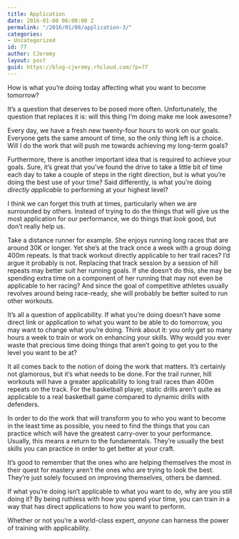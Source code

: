```yaml
---
title: Application
date: 2016-01-08 06:00:00 Z
permalink: "/2016/01/08/application-3/"
categories:
- Uncategorized
id: 77
author: CJeremy
layout: post
guid: https://blog-cjeremy.rhcloud.com/?p=77
---
```


How is what you&#8217;re doing today affecting what you want to become tomorrow?

It&#8217;s a question that deserves to be posed more often. Unfortunately, the question that replaces it is: will this thing I&#8217;m doing make me look awesome?

Every day, we have a fresh new twenty-four hours to work on our goals. Everyone gets the same amount of time, so the only thing left is a choice. Will I do the work that will push me towards achieving my long-term goals?

Furthermore, there is another important idea that is required to achieve your goals. Sure, it&#8217;s great that you&#8217;ve found the drive to take a little bit of time each day to take a couple of steps in the right direction, but is what you&#8217;re doing the best use of your time? Said differently, is what you&#8217;re doing _directly applicable_ to performing at your highest level?

I think we can forget this truth at times, particularly when we are surrounded by others. Instead of trying to do the things that will give us the most application for our performance, we do things that _look_ good, but don&#8217;t really help us.

Take a distance runner for example. She enjoys running long races that are around 30K or longer. Yet she&#8217;s at the track once a week with a group doing 400m repeats. Is that track workout directly applicable to her trail races? I&#8217;d argue it probably is not. Replacing that track session by a session of hill repeats may better suit her running goals. If she doesn&#8217;t do this, she may be spending extra time on a component of her running that may not even be applicable to her racing? And since the goal of competitive athletes usually revolves around being race-ready, she will probably be better suited to run other workouts.

It&#8217;s all a question of applicability. If what you&#8217;re doing doesn&#8217;t have some direct link or application to what you want to be able to do tomorrow, you may want to change what you&#8217;re doing. Think about it: you only get so many hours a week to train or work on enhancing your skills. Why would you ever waste that precious time doing things that aren&#8217;t going to get you to the level you want to be at?

It all comes back to the notion of doing the work that matters. It&#8217;s certainly not glamorous, but it&#8217;s what needs to be done. For the trail runner, hill workouts will have a greater applicability to long trail races than 400m repeats on the track. For the basketball player, static drills aren&#8217;t quite as applicable to a real basketball game compared to dynamic drills with defenders.

In order to do the work that will transform you to who you want to become in the least time as possible, you need to find the things that you can practice which will have the greatest carry-over to your performance. Usually, this means a return to the fundamentals. They&#8217;re usually the best skills you can practice in order to get better at your craft.

It&#8217;s good to remember that the ones who are helping themselves the most in their quest for mastery aren&#8217;t the ones who are trying to look the best. They&#8217;re just solely focused on improving themselves, others be damned.

If what you&#8217;re doing isn&#8217;t applicable to what you want to do, why are you still doing it? By being ruthless with how you spend your time, you can train in a way that has direct applications to how you want to perform.

Whether or not you&#8217;re a world-class expert, _anyone_ can harness the power of training with applicability.
